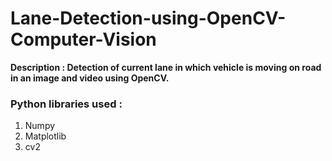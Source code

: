 # Lane-Detection-using-OpenCV-Computer-Vision
__Description : Detection of current lane in which vehicle is moving on road in an image and video using OpenCV.__

### Python libraries used :

1. Numpy
2. Matplotlib
3. cv2
